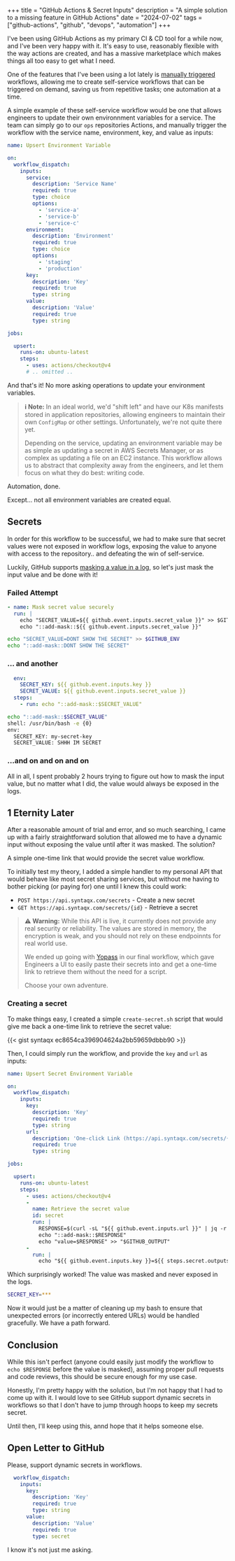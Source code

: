 +++
title = "GitHub Actions & Secret Inputs"
description = "A simple solution to a missing feature in GitHub Actions"
date = "2024-07-02"
tags = ["github-actions", "github", "devops", "automation"]
+++


I've been using GitHub Actions as my primary CI & CD tool for a while now, and
I've been very happy with it. It's easy to use, reasonably flexible with the
way actions are created, and has a massive marketplace which makes things all
too easy to get what I need.

One of the features that I've been using a lot lately is [manually triggered][]
workflows, allowing me to create self-service workflows that can be triggered on
demand, saving us from repetitive tasks; one automation at a time.

[manually triggered]: https://docs.github.com/actions/using-workflows/manually-running-a-workflow

A simple example of these self-service workflow would be one that allows
engineers to update their own environnment variables for a service. The team can
simply go to our `ops` repositories Actions, and manually trigger the workflow
with the service name, environment, key, and value as inputs:


```yaml
name: Upsert Environment Variable

on:
  workflow_dispatch:
    inputs:
      service:
        description: 'Service Name'
        required: true
        type: choice
        options:
          - 'service-a'
          - 'service-b'
          - 'service-c'
      environment:
        description: 'Environment'
        required: true
        type: choice
        options:
          - 'staging'
          - 'production'
      key:
        description: 'Key'
        required: true
        type: string
      value:
        description: 'Value'
        required: true
        type: string

jobs:

  upsert:
    runs-on: ubuntu-latest
    steps:
      - uses: actions/checkout@v4
      # .. omitted ..
```

And that's it! No more asking operations to update your environment variables.

> __ℹ️ Note:__ In an ideal world, we'd "shift left" and have our K8s manifests
> stored in application repositories, allowing engineers to maintain their own
> `ConfigMap` or other settings. Unfortunately, we're not quite there yet.
>
> Depending on the service, updating an environment variable may be as simple as
> updating a secret in AWS Secrets Manager, or as complex as updating a file on
> an EC2 instance. This workflow allows us to abstract that complexity away from
> the engineers, and let them focus on what they do best: writing code.

Automation, done.

Except... not all environment variables are created equal.

## Secrets

In order for this workflow to be successful, we had to make sure that secret
values were not exposed in workflow logs, exposing the value to anyone with
access to the repository.. and defeating the win of self-service.

Luckily, GitHub supports [masking a value in a log][], so let's just mask the
input value and be done with it!

[masking a value in a log]: https://docs.github.com/actions/learn-github-actions/workflow-commands-for-github-actions#masking-a-value-in-a-log

### Failed Attempt

```yaml
- name: Mask secret value securely
  run: |
    echo "SECRET_VALUE=${{ github.event.inputs.secret_value }}" >> $GITHUB_ENV
    echo "::add-mask::${{ github.event.inputs.secret_value }}"
```

```sh
echo "SECRET_VALUE=DONT SHOW THE SECRET" >> $GITHUB_ENV
echo "::add-mask::DONT SHOW THE SECRET"
```

### ... and another

```yaml
  env:
    SECRET_KEY: ${{ github.event.inputs.key }}
    SECRET_VALUE: ${{ github.event.inputs.secret_value }}
  steps:
    - run: echo "::add-mask::$SECRET_VALUE"
```

```sh
echo "::add-mask::$SECRET_VALUE"
shell: /usr/bin/bash -e {0}
env:
  SECRET_KEY: my-secret-key
  SECRET_VALUE: SHHH IM SECRET
```

### ...and on and on and on

All in all, I spent probably 2 hours trying to figure out how to mask the input
value, but no matter what I did, the value would always be exposed in the logs.

## 1 Eternity Later

After a reasonable amount of trial and error, and so much searching, I came up
with a fairly straightforward solution that allowed me to have a dynamic input
without exposing the value until after it was masked. The solution?

A simple one-time link that would provide the secret value workflow.

To initially test my theory, I added a simple handler to my personal API that
would behave like most secret sharing services, but without me having to bother
picking (or paying for) one until I knew this could work:

- `POST https://api.syntaqx.com/secrets` - Create a new secret
- `GET https://api.syntaqx.com/secrets/{id}` - Retrieve a secret

> __⚠️ Warning:__ While this API is live, it currently does not provide any
> real security or reliability. The values are stored in memory, the encryption
> is weak, and you should not rely on these endpoinnts for real world use.
>
> We ended up going with [Yopass](https://yopass.se/) in our final workflow,
> which gave Engineers a UI to easily paste their secrets into and get a
> one-time link to retrieve them without the need for a script.
>
> Choose your own adventure.

### Creating a secret

To make things easy, I created a simple `create-secret.sh` script that would
give me back a one-time link to retrieve the secret value:

{{< gist syntaqx ec8654ca396904624a2bb59659dbbb90 >}}

Then, I could simply run the workflow, and provide the `key` and `url` as
inputs:

```yaml
name: Upsert Secret Environment Variable

on:
  workflow_dispatch:
    inputs:
      key:
        description: 'Key'
        required: true
        type: string
      url:
        description: 'One-click Link (https://api.syntaqx.com/secrets/{id})'
        required: true
        type: string

jobs:

  upsert:
    runs-on: ubuntu-latest
    steps:
      - uses: actions/checkout@v4
      -
        name: Retrieve the secret value
        id: secret
        run: |
          RESPONSE=$(curl -sL "${{ github.event.inputs.url }}" | jq -r '.secret')
          echo "::add-mask::$RESPONSE"
          echo "value=$RESPONSE" >> "$GITHUB_OUTPUT"
      -
        run: |
          echo "${{ github.event.inputs.key }}=${{ steps.secret.outputs.value }}"
```

Which surprisingly worked! The value was masked and never exposed in the logs.

```sh
SECRET_KEY=***
```

Now it would just be a matter of cleaning up my bash to ensure that unexpected
errors (or incorrectly entered URLs) would be handled gracefully. We have a path
forward.

## Conclusion

While this isn't perfect (anyone could easily just modify the workflow to
`echo $RESPONSE` before the value is masked), assuming proper pull requests and
code reviews, this should be secure enough for my use case.

Honestly, I'm pretty happy with the solution, but I'm not happy that I had to
come up with it. I would love to see GitHub support dynamic secrets in workflows
so that I don't have to jump through hoops to keep my secrets secret.

Until then, I'll keep using this, annd hope that it helps someone else.

## Open Letter to GitHub

Please, support dynamic secrets in workflows.

```yaml
  workflow_dispatch:
    inputs:
      key:
        description: 'Key'
        required: true
        type: string
      value:
        description: 'Value'
        required: true
        type: secret
```

I know it's not just me asking.
